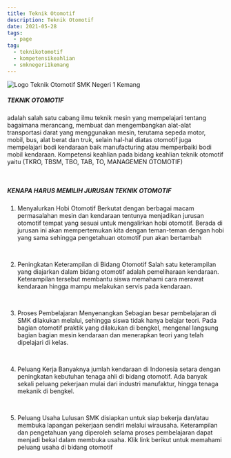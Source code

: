```yaml
---
title: Teknik Otomotif
description: Teknik Otomotif
date: 2021-05-28
tags:
  - page
tag:
  - teknikotomotif
  - kompetensikeahlian
  - smknegeri1kemang
---
```

![Logo Teknik Otomotif SMK Negeri 1 Kemang](/upload/desain-tanpa-judul-2-.png "Logo Teknik Otomotif SMK Negeri 1 Kemang")



##### **TEKNIK OTOMOTIF** 

adalah salah satu cabang ilmu teknik mesin yang mempelajari tentang bagaimana merancang, membuat dan mengembangkan alat-alat transportasi darat yang menggunakan mesin, terutama sepeda motor, mobil, bus, alat berat dan truk, selain hal-hal diatas otomotif juga mempelajari bodi kendaraan baik manufacturing atau memperbaiki bodi mobil kendaraan. Kompetensi keahlian pada bidang keahlian teknik otomotif yaitu (TKRO, TBSM, TBO, TAB, TO, MANAGEMEN OTOMOTIF)

 

##### **KENAPA HARUS MEMILIH JURUSAN TEKNIK OTOMOTIF**

1. Menyalurkan Hobi Otomotif Berkutat dengan berbagai macam permasalahan mesin dan kendaraan tentunya menjadikan jurusan otomotif tempat yang sesuai untuk mengalirkan hobi otomotif. Berada di jurusan ini akan mempertemukan kita dengan teman-teman dengan hobi yang sama sehingga pengetahuan otomotif pun akan bertambah

 

2. Peningkatan Keterampilan di Bidang Otomotif Salah satu keterampilan yang diajarkan dalam bidang otomotif adalah pemeliharaan kendaraan. Keterampilan tersebut membantu siswa memahami cara merawat kendaraan hingga mampu melakukan servis pada kendaraan.

 

3. Proses Pembelajaran Menyenangkan Sebagian besar pembelajaran di SMK dilakukan melalui, sehingga siswa tidak hanya belajar teori. Pada bagian otomotif praktik yang dilakukan di bengkel, mengenal langsung bagian bagian mesin kendaraan dan menerapkan teori yang telah dipelajari di kelas.

 

4. Peluang Kerja Banyaknya jumlah kendaraan di Indonesia setara dengan peningkatan kebutuhan tenaga ahli di bidang otomotif. Ada banyak sekali peluang pekerjaan mulai dari industri manufaktur, hingga tenaga mekanik di bengkel.

 

5. Peluang Usaha Lulusan SMK disiapkan untuk siap bekerja dan/atau membuka lapangan pekerjaan sendiri melalui wirausaha. Keterampilan dan pengetahuan yang diperoleh selama proses pembelajaran dapat menjadi bekal dalam membuka usaha. Klik link berikut untuk memahami peluang usaha di bidang otomotif